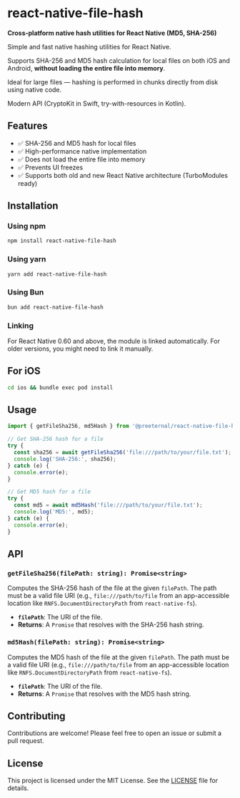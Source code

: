 # react-native-file-hash
**Cross-platform native hash utilities for React Native (MD5, SHA-256)**

Simple and fast native hashing utilities for React Native.

Supports SHA-256 and MD5 hash calculation for local files on both iOS and Android, **without loading the entire file into memory**.

Ideal for large files — hashing is performed in chunks directly from disk using native code.

Modern API (CryptoKit in Swift, try-with-resources in Kotlin).

## Features

- ✅ SHA-256 and MD5 hash for local files
- ✅ High-performance native implementation
- ✅ Does not load the entire file into memory
- ✅ Prevents UI freezes
- ✅ Supports both old and new React Native architecture (TurboModules ready)

## Installation

### Using npm

```bash
npm install react-native-file-hash
```

### Using yarn

```bash
yarn add react-native-file-hash
```

### Using Bun

```bash
bun add react-native-file-hash
```

### Linking

For React Native 0.60 and above, the module is linked automatically. For older versions, you might need to link it manually.

## For iOS

```bash
cd ios && bundle exec pod install
```

## Usage

```ts
import { getFileSha256, md5Hash } from '@preeternal/react-native-file-hash';

// Get SHA-256 hash for a file
try {
  const sha256 = await getFileSha256('file:///path/to/your/file.txt');
  console.log('SHA-256:', sha256);
} catch (e) {
  console.error(e);
}

// Get MD5 hash for a file
try {
  const md5 = await md5Hash('file:///path/to/your/file.txt');
  console.log('MD5:', md5);
} catch (e) {
  console.error(e);
}
```

## API

### `getFileSha256(filePath: string): Promise<string>`

Computes the SHA-256 hash of the file at the given `filePath`. The path must be a valid file URI (e.g., `file:///path/to/file` from an app-accessible location like `RNFS.DocumentDirectoryPath` from `react-native-fs`).

- **`filePath`**: The URI of the file.
- **Returns**: A `Promise` that resolves with the SHA-256 hash string.

### `md5Hash(filePath: string): Promise<string>`

Computes the MD5 hash of the file at the given `filePath`. The path must be a valid file URI (e.g., `file:///path/to/file` from an app-accessible location like `RNFS.DocumentDirectoryPath` from `react-native-fs`).

- **`filePath`**: The URI of the file.
- **Returns**: A `Promise` that resolves with the MD5 hash string.

## Contributing

Contributions are welcome! Please feel free to open an issue or submit a pull request.

## License

This project is licensed under the MIT License. See the [LICENSE](LICENSE) file for details.
